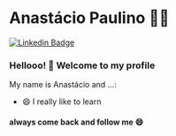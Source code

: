 
<!--
**anastaciopaulino/anastaciopaulino** is a ✨ _special_ ✨ repository because its `README.md` (this file) appears on your GitHub profile.

Here are some ideas to get you started:

- 🔭 I’m currently working on ...
- 🌱 I’m currently learning ...
- 👯 I’m looking to collaborate on ...
- 🤔 I’m looking for help with ...
- 💬 Ask me about ...
- 📫 How to reach me: ...
- 😄 Pronouns: ...
- ⚡ Fun fact: ...
-->

# Anastácio Paulino :man_technologist:
[![Linkedin Badge](https://img.shields.io/badge/-LinkedIn-blue?style=flat-square&logo=Linkedin&logoColor=white&link=https://www.linkedin.com/in/jrmarcelo/)](https://www.linkedin.com/in/anast%C3%A1cio-cassiano-cp-006b02191/)

### Hellooo! 👋 Welcome to my profile
My name is Anastácio and ...:

 - 😄 I really like to learn
 
 #### always come back and follow me 😄
